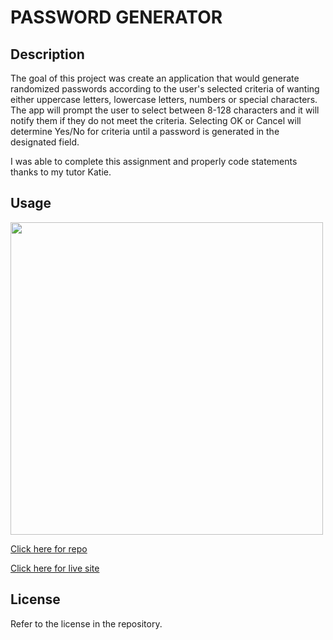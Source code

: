 # PASSWORD GENERATOR

## Description

The goal of this project was create an application that would generate randomized passwords according to the user's selected criteria of wanting either uppercase letters, lowercase letters, numbers or special characters. The app will prompt the user to select between 8-128 characters and it will notify them if they do not meet the criteria. Selecting OK or Cancel will determine Yes/No for criteria until a password is generated in the designated field.

I was able to complete this assignment and properly code statements thanks to my tutor Katie.

## Usage

<img src="https://github.com/tyler273/horiseon-refactor/blob/main/assets/images/screenshot_1.png" width = "500" />

[Click here for repo](https://github.com/tyler273/password-generator)

[Click here for live site](https://tyler273.github.io/password-generator/)

## License

Refer to the license in the repository.